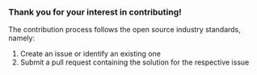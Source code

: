 ### Thank you for your interest in contributing!

The contribution process follows the open source industry standards, namely:

1. Create an issue or identify an existing one
2. Submit a pull request containing the solution for the respective issue
